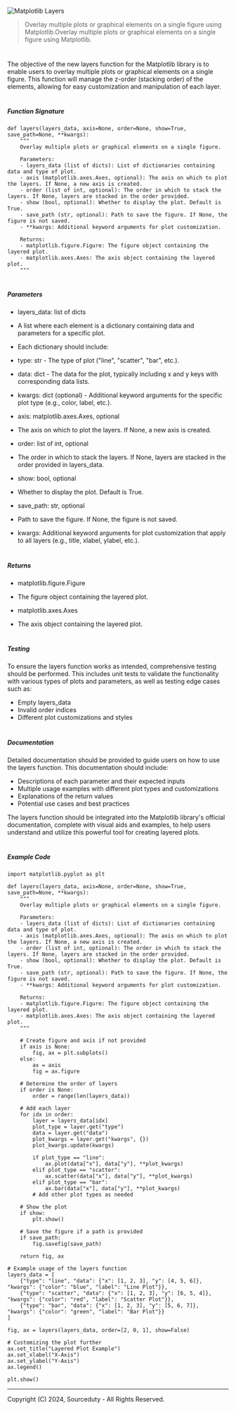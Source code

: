 ![Matplotlib Layers](https://github.com/sourceduty/Matplotlib_Layers/assets/123030236/952ecb81-0138-4cb5-971f-510927a3bb7e)

> Overlay multiple plots or graphical elements on a single figure using Matplotlib.Overlay multiple plots or graphical elements on a single figure using Matplotlib.

#

The objective of the new layers function for the Matplotlib library is to enable users to overlay multiple plots or graphical elements on a single figure. This function will manage the z-order (stacking order) of the elements, allowing for easy customization and manipulation of each layer.

#
##### Function Signature

```
def layers(layers_data, axis=None, order=None, show=True, save_path=None, **kwargs):
    """
    Overlay multiple plots or graphical elements on a single figure.
    
    Parameters:
    - layers_data (list of dicts): List of dictionaries containing data and type of plot.
    - axis (matplotlib.axes.Axes, optional): The axis on which to plot the layers. If None, a new axis is created.
    - order (list of int, optional): The order in which to stack the layers. If None, layers are stacked in the order provided.
    - show (bool, optional): Whether to display the plot. Default is True.
    - save_path (str, optional): Path to save the figure. If None, the figure is not saved.
    - **kwargs: Additional keyword arguments for plot customization.
    
    Returns:
    - matplotlib.figure.Figure: The figure object containing the layered plot.
    - matplotlib.axes.Axes: The axis object containing the layered plot.
    """
```

#
##### Parameters

- layers_data: list of dicts

- A list where each element is a dictionary containing data and parameters for a specific plot.
  
- Each dictionary should include:

- type: str - The type of plot ("line", "scatter", "bar", etc.).
- data: dict - The data for the plot, typically including x and y keys with corresponding data lists.
- kwargs: dict (optional) - Additional keyword arguments for the specific plot type (e.g., color, label, etc.).

- axis: matplotlib.axes.Axes, optional

- The axis on which to plot the layers. If None, a new axis is created.

- order: list of int, optional

- The order in which to stack the layers. If None, layers are stacked in the order provided in layers_data.

- show: bool, optional
- Whether to display the plot. Default is True.

- save_path: str, optional

- Path to save the figure. If None, the figure is not saved.

- kwargs: Additional keyword arguments for plot customization that apply to all layers (e.g., title, xlabel, ylabel, etc.).

#
##### Returns

- matplotlib.figure.Figure
- The figure object containing the layered plot.

- matplotlib.axes.Axes
- The axis object containing the layered plot.

#
##### Testing

To ensure the layers function works as intended, comprehensive testing should be performed. This includes unit tests to validate the functionality with various types of plots and parameters, as well as testing edge cases such as:

- Empty layers_data
- Invalid order indices
- Different plot customizations and styles

#
##### Documentation

Detailed documentation should be provided to guide users on how to use the layers function. This documentation should include:

- Descriptions of each parameter and their expected inputs
- Multiple usage examples with different plot types and customizations
- Explanations of the return values
- Potential use cases and best practices

The layers function should be integrated into the Matplotlib library's official documentation, complete with visual aids and examples, to help users understand and utilize this powerful tool for creating layered plots.

#
##### Example Code

```
import matplotlib.pyplot as plt

def layers(layers_data, axis=None, order=None, show=True, save_path=None, **kwargs):
    """
    Overlay multiple plots or graphical elements on a single figure.
    
    Parameters:
    - layers_data (list of dicts): List of dictionaries containing data and type of plot.
    - axis (matplotlib.axes.Axes, optional): The axis on which to plot the layers. If None, a new axis is created.
    - order (list of int, optional): The order in which to stack the layers. If None, layers are stacked in the order provided.
    - show (bool, optional): Whether to display the plot. Default is True.
    - save_path (str, optional): Path to save the figure. If None, the figure is not saved.
    - **kwargs: Additional keyword arguments for plot customization.
    
    Returns:
    - matplotlib.figure.Figure: The figure object containing the layered plot.
    - matplotlib.axes.Axes: The axis object containing the layered plot.
    """
    
    # Create figure and axis if not provided
    if axis is None:
        fig, ax = plt.subplots()
    else:
        ax = axis
        fig = ax.figure

    # Determine the order of layers
    if order is None:
        order = range(len(layers_data))

    # Add each layer
    for idx in order:
        layer = layers_data[idx]
        plot_type = layer.get("type")
        data = layer.get("data")
        plot_kwargs = layer.get("kwargs", {})
        plot_kwargs.update(kwargs)

        if plot_type == "line":
            ax.plot(data["x"], data["y"], **plot_kwargs)
        elif plot_type == "scatter":
            ax.scatter(data["x"], data["y"], **plot_kwargs)
        elif plot_type == "bar":
            ax.bar(data["x"], data["y"], **plot_kwargs)
        # Add other plot types as needed

    # Show the plot
    if show:
        plt.show()

    # Save the figure if a path is provided
    if save_path:
        fig.savefig(save_path)

    return fig, ax

# Example usage of the layers function
layers_data = [
    {"type": "line", "data": {"x": [1, 2, 3], "y": [4, 5, 6]}, "kwargs": {"color": "blue", "label": "Line Plot"}},
    {"type": "scatter", "data": {"x": [1, 2, 3], "y": [6, 5, 4]}, "kwargs": {"color": "red", "label": "Scatter Plot"}},
    {"type": "bar", "data": {"x": [1, 2, 3], "y": [5, 6, 7]}, "kwargs": {"color": "green", "label": "Bar Plot"}}
]

fig, ax = layers(layers_data, order=[2, 0, 1], show=False)

# Customizing the plot further
ax.set_title("Layered Plot Example")
ax.set_xlabel("X-Axis")
ax.set_ylabel("Y-Axis")
ax.legend()

plt.show()
```

***
Copyright (C) 2024, Sourceduty - All Rights Reserved.

